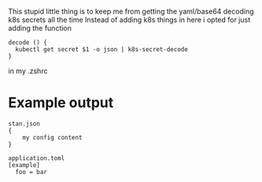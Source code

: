 This stupid little thing is to keep me from getting the yaml/base64 decoding k8s secrets all the time
Instead of adding k8s things in here i opted for just adding the function

```
decode () {
  kubectl get secret $1 -o json | k8s-secret-decode
}
```

in my .zshrc

# Example output

```
stan.json
{
    my config content
}

application.toml
[example]
  foo = bar
```
